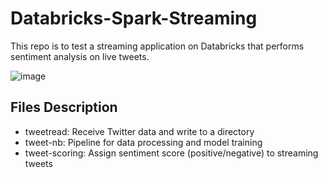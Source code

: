 # Databricks-Spark-Streaming
This repo is to test a streaming application on Databricks that performs sentiment analysis on live tweets.

![image](https://user-images.githubusercontent.com/31921089/226050194-cd64b195-60ac-4149-8b04-f20c9fc766eb.png)

## Files Description
* tweetread: Receive Twitter data and write to a directory
* tweet-nb: Pipeline for data processing and model training
* tweet-scoring: Assign sentiment score (positive/negative) to streaming tweets
